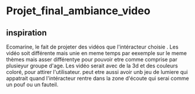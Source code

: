 # Projet_final_ambiance_video

## inspiration
Ecomarine, le fait de projeter des vidéos que l'intéracteur choisie . Les vidéo soit différente mais unie en meme temps par eexemple sur le meme thèmes mais asser différentye pour pouvoir etre comme comprise par plusieyur groupe d'age. Les vidéo serait avec de la 3d et des couleurs coloré, pour attirer l'utilisateur. peut etre aussi avoir unb jeu de lumiere qui appatrait quand l'intéracteur rentre dans la zone d'écoute qui serai comme un pouf ou un fauteil. 
